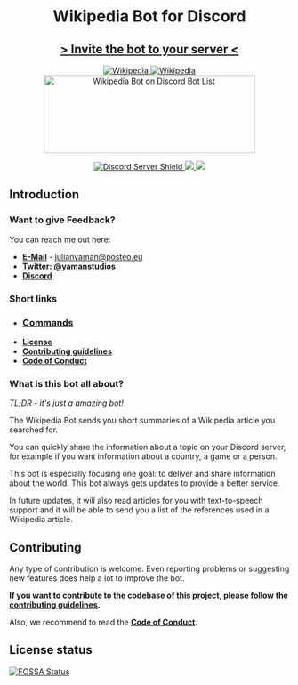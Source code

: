 <h1 align="center"> Wikipedia Bot for Discord </h1>

<h2 align="center"> <a href="https://discordapp.com/oauth2/authorize?client_id=554751047030013953&scope=bot&permissions=3467328"> > Invite the bot to your server < </a></h2>

<p align="center">
<a href="https://discordbots.org/bot/554751047030013953" >
  <img src="https://discordbots.org/api/widget/554751047030013953.svg" alt="Wikipedia" />
</a>
<a href="https://bots.ondiscord.xyz/bots/554751047030013953">
    <img src="https://bots.ondiscord.xyz/bots/554751047030013953/embed?theme=dark&showGuilds=true" alt="Wikipedia" />
</a>
<a href="https://discordbotlist.com/bots/554751047030013953">
    <img width="380" height="140" 
        src="https://discordbotlist.com/bots/554751047030013953/widget" 
        alt="Wikipedia Bot on Discord Bot List">
</a>
</p>

<p align="center">
<a href="https://discord.gg/yAUmDNb">
    <img src="https://discordapp.com/api/guilds/358751806697897984/embed.png" alt="Discord Server Shield"/>
</a>
<a href="https://discordapp.com/oauth2/authorize?client_id=554751047030013953&scope=bot&permissions=3467328">
    <img src="https://img.shields.io/badge/Discord-Add%20Bot-7289DA.svg"/>
</a>
<a href="https://app.fossa.io/projects/git%2Bgithub.com%2FjulianYaman%2Fwikipedia-bot?ref=badge_shield" alt="FOSSA Status">
    <img src="https://app.fossa.io/api/projects/git%2Bgithub.com%2FjulianYaman%2Fwikipedia-bot.svg?type=shield"/>
</a>
</p>

## Introduction

### Want to give Feedback?
You can reach me out here:
- **[E-Mail](mailto:julianyaman@posteo.eu)** - julianyaman@posteo.eu 
- **[Twitter: @yamanstudios](https://twitter.com/yamanstudios)**
- **[Discord](https://discord.gg/yAUmDNb)**

### Short links

- ### [Commands](https://github.com/julianYaman/wikipedia-bot/blob/master/COMMANDS.md)
- **[License](https://github.com/julianYaman/wikipedia-bot/blob/master/LICENSE)**
- [**Contributing guidelines**](https://github.com/julianYaman/wikipedia-bot/blob/master/docs/CONTRIBUTING.md)
- [**Code of Conduct**](https://github.com/julianYaman/wikipedia-bot/blob/master/docs/CODE_OF_CONDUCT.md)

### What is this bot all about?

*TL;DR - it's just a amazing bot!*

The Wikipedia Bot sends you short summaries of a Wikipedia article you searched for.

You can quickly share the information about a topic on your Discord server, for example if you want information about a country, a game or a person.

This bot is especially focusing one goal: to deliver and share information about the world.
This bot always gets updates to provide a better service.

In future updates, it will also read articles for you with text-to-speech support and it will be able to send you a list of the references used in a Wikipedia article.

## Contributing

Any type of contribution is welcome. Even reporting problems or suggesting new features 
does help a lot to improve the bot.

**If you want to contribute to the codebase of this project, please follow the 
[contributing guidelines](https://github.com/julianYaman/wikipedia-bot/blob/master/docs/CONTRIBUTING.md).**

Also, we recommend to read the [**Code of Conduct**](https://github.com/julianYaman/wikipedia-bot/blob/master/docs/CODE_OF_CONDUCT.md).

## License status
[![FOSSA Status](https://app.fossa.io/api/projects/git%2Bgithub.com%2FjulianYaman%2Fwikipedia-bot.svg?type=large)](https://app.fossa.io/projects/git%2Bgithub.com%2FjulianYaman%2Fwikipedia-bot?ref=badge_large)
